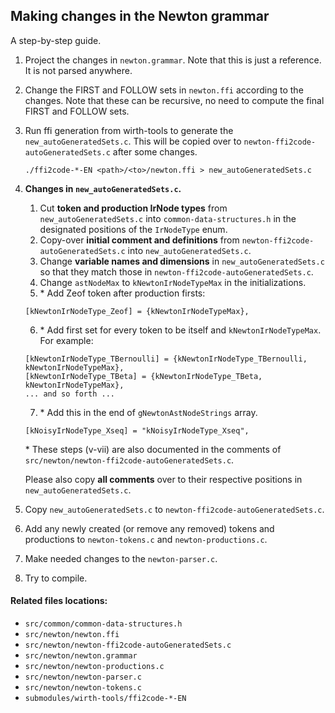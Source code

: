 ## Making changes in the Newton grammar
A step-by-step guide.

1. Project the changes in `newton.grammar`. Note that this is just a reference. It is not parsed anywhere.
2. Change the FIRST and FOLLOW sets in `newton.ffi` according to the changes. Note that these can be recursive, no need to compute the final FIRST and FOLLOW sets.
3. Run ffi generation from wirth-tools to generate the `new_autoGeneratedSets.c`. This will be copied over to `newton-ffi2code-autoGeneratedSets.c` after some changes.
    ```
    ./ffi2code-*-EN <path>/<to>/newton.ffi > new_autoGeneratedSets.c
    ```
4. **Changes in `new_autoGeneratedSets.c`.**
   1. Cut **token and production IrNode types** from `new_autoGeneratedSets.c` into `common-data-structures.h` in the designated positions of the `IrNodeType` enum.
   2. Copy-over **initial comment and definitions** from `newton-ffi2code-autoGeneratedSets.c` into `new_autoGeneratedSets.c`.
   3. Change **variable names and dimensions** in `new_autoGeneratedSets.c` so that they match those in `newton-ffi2code-autoGeneratedSets.c`.
   4. Change `astNodeMax` to `kNewtonIrNodeTypeMax` in the initializations.
   5. \* Add Zeof token after production firsts:
    ```
    [kNewtonIrNodeType_Zeof] = {kNewtonIrNodeTypeMax},
    ```
   6. \* Add first set for every token to be itself and `kNewtonIrNodeTypeMax`. For example:
    ```
    [kNewtonIrNodeType_TBernoulli] = {kNewtonIrNodeType_TBernoulli, kNewtonIrNodeTypeMax},
    [kNewtonIrNodeType_TBeta] = {kNewtonIrNodeType_TBeta, kNewtonIrNodeTypeMax},
    ... and so forth ...
    ```
   7. \* Add this in the end of `gNewtonAstNodeStrings` array.
    ```
    [kNoisyIrNodeType_Xseq] = "kNoisyIrNodeType_Xseq",
    ```
    \* These steps (v-vii) are also documented in the comments of `src/newton/newton-ffi2code-autoGeneratedSets.c`.
    
    Please also copy **all comments** over to their respective positions in `new_autoGeneratedSets.c`.

5. Copy `new_autoGeneratedSets.c` to `newton-ffi2code-autoGeneratedSets.c`.
6. Add any newly created (or remove any removed) tokens and productions to `newton-tokens.c` and `newton-productions.c`.
7. Make needed changes to the `newton-parser.c`.
8. Try to compile.

#### Related files locations:

* `src/common/common-data-structures.h`
* `src/newton/newton.ffi`
* `src/newton/newton-ffi2code-autoGeneratedSets.c`
* `src/newton/newton.grammar`
* `src/newton/newton-productions.c`
* `src/newton/newton-parser.c`
* `src/newton/newton-tokens.c`
* `submodules/wirth-tools/ffi2code-*-EN`